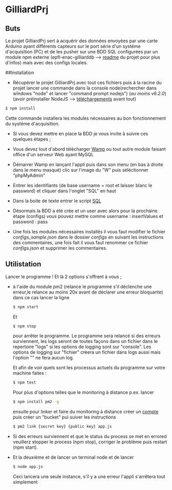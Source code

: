 # GilliardPrj

## Buts
Le projet GilliardPrj sert à acquérir des données envoyées par une carte Arduino ayant différents 
capteurs sur le port série d'un systéme d'acquisition (PC) et de les pusher sur une BDD SQL configurées 
par un module npm externe (epfl-enac-gilliarddb --> [readme](https://github.com/epfl-enacit2/epfl-enac-GilliardDB "Lien vers le github epfl-enac-GilliardDB") du projet pour plus d'infos) mais avec des configs locales.

##Installation

* Récupérer le projet GilliardPrj avec tout ces fichiers puis à la racine du projet lancer une commande dans la console node(rechercher dans wîndows "node" et lancer "command prompt nodejs") (*au moins v6.2.0*) (avoir préinstaller NodeJS --> [téléchargements](https://nodejs.org/en/ "Lien vers l'installation de NodeJS") avant tout) 
```bash
$ npm install
```
Cette commande installera les modules nécessaires au bon fonctionnement du systéme d'acquisition.

* Si vous devez mettre en place la BDD je vous invite à suivre ces quelques étapes ;
 * Vous devez tout d'abord télécharger [Wamp](http://www.wampserver.com/ "Lien pour le téléchargement de Wamp") ou tout autre module faisant office d'un serveur Web ayant MySQL
 * Démarrer Wamp en lançant l'appli puis dans son menu (en bas à droite dans le menu masqué) clic sur l'image du "W" puis séléctionner "phpMyAdmin"
 * Entrer les identifiants (de base username = root et laisser blanc le password) et cliquer dans l'onglet "SQL" en haut 
 * Dans la boite de texte entrer le script [SQL](https://github.com/epfl-enacit2/epfl-enac-GilliardDB/blob/master/docs/GilliardDbModels.sql "Lien vers le script SQL de la BDD")
 * Désormais la BDD a été crée et un user avec alors pour la prochaine étape (configs) vous pouvez mettre comme username : insertValues et password : pass

* Une fois les modules nécessaires installés il vous faut modifier le fichier *configs_sample.json* dans le dossier *configs* en suivant les instructions des commentaires, une fois fait il vous faut renommer ce fichier *configs.json* et supprimer les commentaires.

## Utilistation

Lancer le programme ! Et là 2 options s'offrent à vous ;

*  à l'aide du module pm2 (relance le programme  s'il déclenche une erreur,le relance au moins 20x avant de déclarer une erreur bloquante) dans ce cas lancer la ligne 
    ```bash
    $ npm start
    ```
    Et 
    ```bash
    $ npm stop
    ```
    pour arrêter le programme.
    Le programme sera relancé si des erreurs surviennent, les logs seront de toutes façons dans un fichier dans le repertoire "logs" si les options de logging sont sur "console". Les options de logging sur "fichier" créera un fichier dans logs aussi mais l'option "" ne fera aucun log.

    Et afin de voir quels sont les processus actuels du programme sur votre machine faites :
    ```bash
    $ npm test
    ```
    Pour plus d'options telles que le monitoring à distance p.ex. lancer 
    ```bash
    $ npm install pm2 -g
    ```
    ensuite pour linker et faire du monitoring à distance créer un [compte](https://app.keymetrics.io/#/register "Register for KeyMetrics") puis créer un "bucket" pui suiver les instructions
    ```bash
    $ pm2 link {secret key} {public key} app.js
    ```
 * Si des erreurs surviennent et que le status du process se met en errored veuillerz stopper le process (npm stop), corriger le problème puis restart (npm start).

*  Et la deuxième et de lancer un terminal node et de lancer
    ```bash
    $ node app.js
    ```
    Ceci lancera une seule instance, s'il y a une erreur l'appli s'arrêtera tout simplement